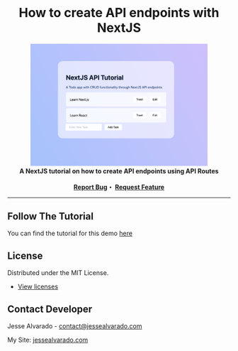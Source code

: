 <div id="top"></div>
<!--
*** Thanks for checking out the Best-README-Template. If you have a suggestion
*** that would make this better, please fork the repo and create a pull request
*** or simply open an issue with the tag "enhancement".
*** Don't forget to give the project a star!
*** Thanks again! Now go create something AMAZING! :D
-->

<!-- PROJECT SHIELDS -->
<!--
*** I'm using markdown "reference style" links for readability.
*** Reference links are enclosed in brackets [ ] instead of parentheses ( ).
*** See the bottom of this document for the declaration of the reference variables
*** for contributors-url, forks-url, etc. This is an optional, concise syntax you may use.
*** https://www.markdownguide.org/basic-syntax/#reference-style-links
-->

<!-- PROJECT LOGO -->
<br />
<div align="center">
  <h1 align="center">How to create API endpoints with NextJS</h1>
  
  <img src="preview.png" width="400">
  <br />

  <strong align="center">
    A NextJS tutorial on how to create API endpoints using API Routes
<br/><br/>
   <a href="https://github.com/alvara/tutorial-nextjs-api/issues">Report Bug</a>・
   <a href="https://github.com/alvara/tutorial-nextjs-api/issues">Request Feature</a>
  </strong>
</div>
<hr>

<!-- ABOUT THE PROJECT -->
## Follow The Tutorial
You can find the tutorial for this demo [here](https://jessealvarado.com/blog/how-to-create-api-endpoints-with-nextjs)

<!-- LICENSE -->
## License

Distributed under the MIT License.
* [View licenses](https://choosealicense.com)

<!-- CONTACT -->
## Contact Developer

Jesse Alvarado - contact@jessealvarado.com

My Site: [jessealvarado.com](https://jessealvarado.com)
